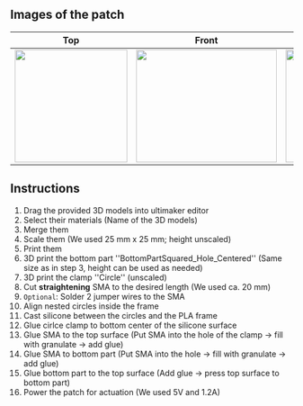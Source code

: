 

## Images of the patch

Top            |  Front |   Whole patch | Actuated
:-------------------------:|:-------------------------:|:-------------------------:|:-------------------------:
<img src="https://user-images.githubusercontent.com/82590951/193458286-d20c1bf7-bde7-4367-829f-08cc044811f6.png" width="200" height="200" />|<img src="https://user-images.githubusercontent.com/82590951/193458304-13b573f0-9a44-47b1-a782-5a132a79ba62.png" width="250" height="200" />|<img src="https://user-images.githubusercontent.com/82590951/193458315-e3684dbf-0d37-4de4-9800-12b7cbaa4ebf.png" width="250" height="200" />|<img src="https://user-images.githubusercontent.com/82590951/193458326-db59e7f6-3288-4969-8c59-82adc700457d.png" width="250" height="200" />

## Instructions

1. Drag the provided 3D models into ultimaker editor
2. Select their materials (Name of the 3D models)
3. Merge them
4. Scale them (We used 25 mm x 25 mm; height unscaled)
5. Print them
6. 3D print the bottom part ''BottomPartSquared_Hole_Centered'' (Same size as in step 3, height can be used as needed)
7. 3D print the clamp ''Circle'' (unscaled)
8. Cut **straightening** SMA to the desired length (We used ca. 20 mm)
9. `Optional`: Solder 2 jumper wires to the SMA
10. Align nested circles inside the frame
11. Cast silicone between the circles and the PLA frame
12. Glue cirlce clamp to bottom center of the silicone surface
13. Glue SMA to the top surface (Put SMA into the hole of the clamp &#8594; fill with granulate &#8594; add glue)
14. Glue SMA to bottom part (Put SMA into the hole &#8594; fill with granulate &#8594; add glue)
15. Glue bottom part to the top surface (Add glue &#8594; press top surface to bottom part)
16. Power the patch for actuation (We used 5V and 1.2A)
